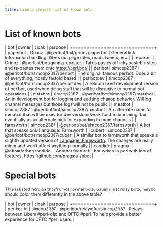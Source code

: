 ```yaml
---
title: Libera project list of known bots
---
```


# List of known bots

| bot | owner | cloak | purpose |
+=============================+
| paperbot   | Grinnz     | <nobr>@perlbot/bot/grinnz/paperbot</nobr>  | General link information handling.  Gives out page titles, reads tweets, etc.                                                                                                                                 |
| repaster   | Grinnz     | <nobr>@perlbot/bot/grinnz/repaster</nobr>  | Takes pastes off icky pastebin sites and re-pastes them onto https://perl.bot/                                                                                                                                |
| perlbot    | simcop2387 | <nobr>@perlbot/bot/simcop2387/perlbot</nobr>  | The original famous perlbot.  Does a bit of everything, mostly factoid based                                                                                                                                  |
| perlbotdev | simcop2387 | <nobr>@perlbot/bot/simcop2387/perlbotdev</nobr> | A seldom used development version of perlbot, used when doing stuff that will be disruptive to normal bot operations                                                                                          |
| metabot    | simcop2387 | <nobr>@perlbot/bot/simcop2387/metabot</nobr>  | An in development bot for logging and auditing chanop behavior.  Will log channel messages but those logs will not be public                                                                                  |
| meatbot    | simcop2387 | <nobr>@perlbot/bot/simcop2387/meatbot</nobr>  | An alternate name for metabot that will be used for dev versions/work for the time being, but eventually as an alternate nick for expanding to more channels                                                  |
| farnsworth | simcop2387 | <nobr>@perlbot/bot/simcop2387/farnsworth</nobr> | A bot that speaks only [Language::Farnsworth](https://metacpan.org/pod/Language::Farnsworth)                                                                                                                  |
| cubert     | simcop2387 | <nobr>@perlbot/bot/simcop2387/cubert</nobr>  | A similar bot to farnsworth that speaks a slightly updated version of [Language::Farnsworth](https://metacpan.org/pod/Language::Farnsworth).  The changes are really minor and won't affect anything normally |
| candide    | pragma-    | <nobr>@about/c/bot/candide-</nobr>  | Another featureful bot writen in perl with lots of features. https://github.com/pragma-/pbot                                                                                                                  |

# Special bots

This is listed here as they're not normal bots, usually just relay bots, maybe should color them differently in the above table?

| bot | owner | cloak | purpose |
+=============================+
| perlbot-lo | simcop2387 | @perlbot/relay/oftc/simcop2387 | Relays between Libera #perl-oftc and OFTC #perl.  To help provide a better experience for OFTC #perl users. |

